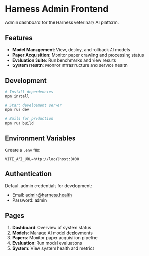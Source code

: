 # Harness Admin Frontend

Admin dashboard for the Harness veterinary AI platform.

## Features

- **Model Management**: View, deploy, and rollback AI models
- **Paper Acquisition**: Monitor paper crawling and processing status
- **Evaluation Suite**: Run benchmarks and view results
- **System Health**: Monitor infrastructure and service health

## Development

```bash
# Install dependencies
npm install

# Start development server
npm run dev

# Build for production
npm run build
```

## Environment Variables

Create a `.env` file:

```env
VITE_API_URL=http://localhost:8000
```

## Authentication

Default admin credentials for development:
- Email: admin@harness.health
- Password: admin

## Pages

1. **Dashboard**: Overview of system status
2. **Models**: Manage AI model deployments
3. **Papers**: Monitor paper acquisition pipeline
4. **Evaluation**: Run model evaluations
5. **System**: View system health and metrics